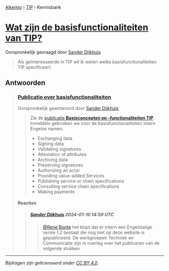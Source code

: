 [Alkemio](https://welcome.alkem.io/) › [TIP](https://alkem.io/tip/dashboard) › Kennisbank
# [Wat zijn de basisfunctionaliteiten van TIP?](https://alkem.io/tip/collaboration/watzijndebasisfun-743)
Oorspronkelijk gevraagd door [Sander Dijkhuis](https://alkem.io/user/sander-dijkhuis-3912)
>Als geïnteresseerde in TIP wil ik weten welke basisfunctionaliteiten TIP specificeert.
## Antwoorden
>### [Publicatie over basisfunctionaliteiten](https://alkem.io/tip/collaboration/watzijndebasisfun-743/posts/publicatieoverbasi-3454)
>Oorspronkelijk geantwoord door [Sander Dijkhuis](https://alkem.io/tip/collaboration/watzijndebasisfun-743/posts/publicatieoverbasi-3454)
>>Zie de [publicatie **Basisconcepten en -functionaliteiten TIP**](https://www.trustedinformationpartners.nl/publicaties/). Inmiddels gebruiken we voor de basisfunctionaliteiten intern Engelse namen:
>>
>>*   Exchanging data
>>*   Signing data
>>*   Validating signatures
>>*   Attestation of attributes
>>*   Archiving data
>>*   Preserving signatures
>>*   Authorizing an actor
>>*   Providing value-added Services
>>*   Publishing service or chain specifications
>>*   Consulting service chain specifications
>>*   Making payments
>#### Reacties
>>##### [Sander Dijkhuis](https://alkem.io/user/sander-dijkhuis-3912) 2024-01-10 14:59 UTC
>>>[@René Bonte](https://alkem.io/user/rene-bonte-9498) het klopt dat er intern een Engelstalige versie 1.2 bestaat die nog niet op deze website is gepubliceerd. De werkgroepen Techniek en Communicatie zijn in overleg over het publiceren van de volgende stukken.
* * *
_Bijdragen zijn gelicenseerd onder [CC BY 4.0](https://creativecommons.org/licenses/by/4.0/deed.nl)._
